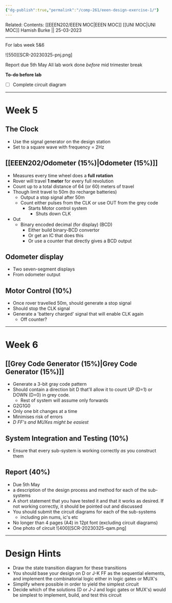 ```yaml
---
{"dg-publish":true,"permalink":"/comp-261/eeen-design-exercise-1/"}
---
```


Related: 
Contents: [[EEEN202/EEEN MOC\|EEEN MOC]]
[[UNI MOC\|UNI MOC]]
Hamish Burke || 25-03-2023
***
For labs week 5&6

![550][SCR-20230325-pnj.png]

Report due 5th May
All lab work done *before* mid trimester break


**To-do before lab**
- [ ] Complete circuit diagram


***

# Week 5

## The Clock
- Use the signal generator on the design station
- Set to a square wave with frequency = 2Hz

## [[EEEN202/Odometer (15%)\|Odometer (15%)]]
- Measures every time wheel does a **full rotation**
- Rover will travel **1 meter** for every full revolution
- Count up to a total distance of 64 (or 60) meters of travel
- Though limit travel to 50m (to recharge batteries)
	- Output a stop signal after 50m
	- Count either pulses from the CLK or use OUT from the grey code
		- Starts Motor control system
			- Shuts down CLK
- Out
	- Binary encoded decimal (for display) (BCD)
		- Either build binary-BCD convertor
		- Or get an IC that does this
		- Or use a counter that directly gives a BCD output

## Odometer display
- Two seven-segment displays
- From odometer output

## Motor Control (10%)
- Once rover travelled 50m, should generate a stop signal
- Should stop the CLK signal 
- Generate a 'battery charged' signal that will enable CLK again
	- Off counter?


***

# Week 6

## [[Grey Code Generator (15%)\|Grey Code Generator (15%)]]
- Generate a 3-bit gray code pattern
- Should contain a direction bit D that'll allow it to count UP (D=1) or DOWN (D=0) in grey code.
	- Rest of system will assume only forwards
- G2G1G0
- Only one bit changes at a time
- Minimises risk of errors
- *D FF's and MUXes might be easiest*

## System Integration and Testing (10%)
- Ensure that every sub-system is working correctly *as* you construct them

## Report (40%)
- Due 5th May
- a description of the design process and method for each of the sub-systems
- A short statement that you have tested it and that it works as desired. If not working correctly, it should be pointed out and discussed
- You should submit the circuit diagrams for each of the sub-systems
	- including pin nums, ic's etc
- No longer than 4 pages (A4) in 12pt font (excluding circuit diagrams)
- One photo of circuit 
![400][SCR-20230325-qam.png]


***


# Design Hints
- Draw the state transition diagram for these transitions
- You should base your design on D or J-K FF as the sequential elements, and implement the combinatorial logic either in logic gates or MUX's
- Simplify where possible in order to yield the simplest circuit
- Decide which of the solutions (D or J-J and logic gates or MUX's) would be simplest to implement, build, and test this circuit






